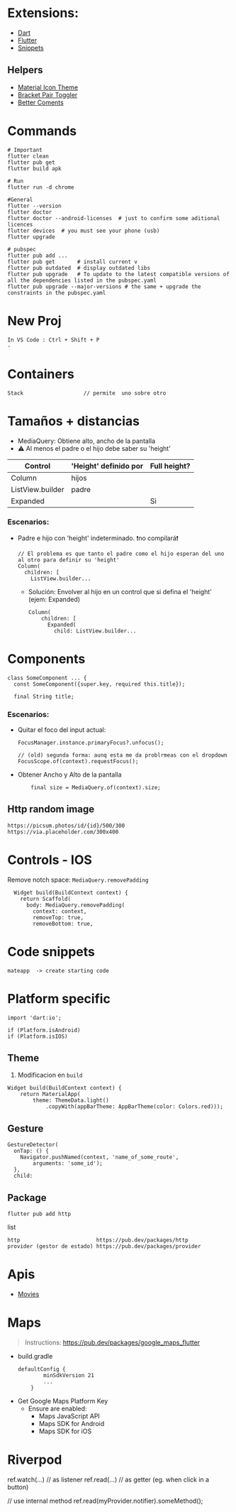 

# Extensions:
- [Dart](https://marketplace.visualstudio.com/items?itemName=Dart-Code.dart-code)
- [Flutter](https://marketplace.visualstudio.com/items?itemName=Dart-Code.flutter)
- [Snippets](https://marketplace.visualstudio.com/items?itemName=Nash.awesome-flutter-snippets)

## Helpers
- [Material Icon Theme](https://marketplace.visualstudio.com/items?itemName=PKief.material-icon-theme)
- [Bracket Pair Toggler](https://marketplace.visualstudio.com/items?itemName=dzhavat.bracket-pair-toggler)
- [Better Coments](https://marketplace.visualstudio.com/items?itemName=aaron-bond.better-comments)

# Commands
```
# Important
flutter clean
flutter pub get
flutter build apk

# Run
flutter run -d chrome

#General
flutter --version
flutter doctor
flutter doctor --android-licenses  # just to confirm some aditional licences
flutter devices  # you must see your phone (usb)
flutter upgrade

# pubspec
flutter pub add ...
flutter pub get       # install current v
flutter pub outdated  # display outdated libs
flutter pub upgrade   # To update to the latest compatible versions of all the dependencies listed in the pubspec.yaml
flutter pub upgrade --major-versions # the same + upgrade the constraints in the pubspec.yaml
```

# New Proj
```
In VS Code : Ctrl + Shift + P
- 
```
# Containers
```
Stack                   // permite  uno sobre otro
```
 
# Tamaños + distancias
- MediaQuery: Obtiene alto, ancho de la pantalla
- ⚠️ Al menos el padre o el hijo debe saber su 'height'

| Control          | 'Height' definido por | Full height? |
|------------------|-----------------------|--------------|
| Column           | hijos                 |              |
| ListView.builder | padre                 |              |
| Expanded         |                       | Si           |
### Escenarios:
- Padre e hijo con 'height' indeterminado. ❗no compilará❗
  ```
  // El problema es que tanto el padre como el hijo esperan del uno al otro para definir su 'height'
  Column(
    children: [
      ListView.builder...
  ```
  - Solución: Envolver al hijo en un control que si defina el 'height' (ejem: Expanded)
    ```
    Column(
        children: [
          Expanded(
            child: ListView.builder...
    ```  
 
# Components
```
class SomeComponent ... {
  const SomeComponent({super.key, required this.title});

  final String title;
```

### Escenarios:        
- Quitar el foco del input actual:
  ```
  FocusManager.instance.primaryFocus?.unfocus();

  // (old) segunda forma: aunq esta me da problrmeas con el dropdown
  FocusScope.of(context).requestFocus();
  ```
- Obtener Ancho y Alto de la pantalla
  ```
      final size = MediaQuery.of(context).size;
  ```
## Http random image
```
https://picsum.photos/id/{id}/500/300
https://via.placeholder.com/300x400
```
# Controls - IOS
Remove notch space: `MediaQuery.removePadding`
```
  Widget build(BuildContext context) {
    return Scaffold(
      body: MediaQuery.removePadding(
        context: context,
        removeTop: true,
        removeBottom: true,
```
# Code snippets
```
mateapp  -> create starting code
```

# Platform specific
```
import 'dart:io';

if (Platform.isAndroid)
if (Platform.isIOS)
```

## Theme
1. Modificacion en `build`
```
Widget build(BuildContext context) {
    return MaterialApp(
        theme: ThemeData.light()
            .copyWith(appBarTheme: AppBarTheme(color: Colors.red)));
```

## Gesture
```
GestureDetector(
  onTap: () {
    Navigator.pushNamed(context, 'name_of_some_route',
        arguments: 'some_id');
  },
  child:
```

## Package
```
flutter pub add http
```
list
```
http                        https://pub.dev/packages/http
provider (gestor de estado) https://pub.dev/packages/provider

```

# Apis
- [Movies](https://developers.themoviedb.org/)

# Maps
> Instructions: https://pub.dev/packages/google_maps_flutter
- build.gradle
  ```
  defaultConfig {
          minSdkVersion 21
          ...
      }
  ```
- Get Google Maps Platform Key
  - Ensure are enabled:
    - Maps JavaScript API
    - Maps SDK for Android
    - Maps SDK for iOS

# Riverpod
ref.watch(...) // as listener
ref.read(...)  // as getter (eg. when click in a button)

// use internal method
ref.read(myProvider.notifier).someMethod();
